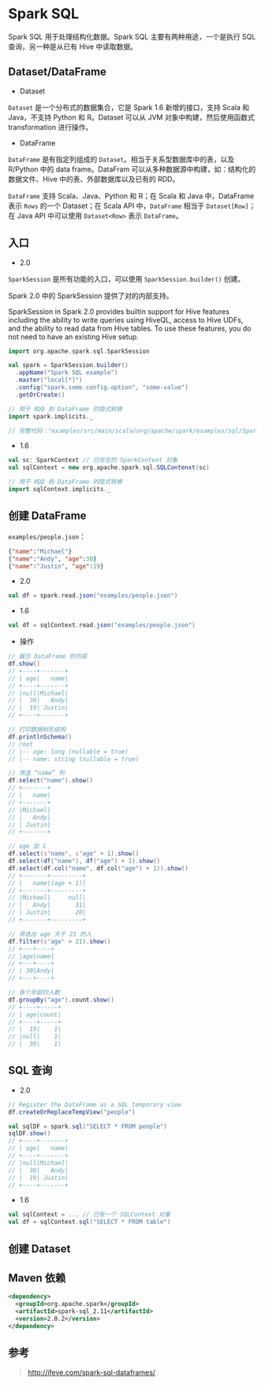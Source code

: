 # Spark SQL

Spark SQL 用于处理结构化数据。Spark SQL 主要有两种用途，一个是执行 SQL 查询，另一种是从已有 Hive 中读取数据。


## Dataset/DataFrame

* Dataset

`Dataset` 是一个分布式的数据集合，它是 Spark 1.6 新增的接口，支持 Scala 和 Java，不支持 Python 和 R。Dataset 可以从 JVM 对象中构建，然后使用函数式 transformation 进行操作。

* DataFrame

`DataFrame` 是有指定列组成的 `Dataset`。相当于关系型数据库中的表，以及 R/Python 中的 data frame。DataFram 可以从多种数据源中构建，如：结构化的数据文件、Hive 中的表、外部数据库以及已有的 RDD。

`DataFrame` 支持 Scala、Java、Python 和 R；在 Scala 和 Java 中，DataFrame 表示 `Rows` 的一个 Dataset；在 Scala API 中，`DataFrame` 相当于 `Dataset[Row]`；在 Java API 中可以使用 `Dataset<Row>` 表示 `DataFrame`。


## 入口

* 2.0

`SparkSession` 是所有功能的入口，可以使用 `SparkSession.builder()` 创建。

Spark 2.0 中的 SparkSession 提供了对的内部支持。

SparkSession in Spark 2.0 provides builtin support for Hive features including the ability to write queries using HiveQL, access to Hive UDFs, and the ability to read data from Hive tables. To use these features, you do not need to have an existing Hive setup.

```scala
import org.apache.spark.sql.SparkSession

val spark = SparkSession.builder()
  .appName("Spark SQL example")
  .master("local[*]")
  .config("spark.some.config.option", "some-value")
  .getOrCreate()

// 用于 RDD 到 DataFrame 的隐式转换
import spark.implicits._

// 完整代码："examples/src/main/scala/org/apache/spark/examples/sql/SparkSQLExample.scala"
```

* 1.6

```scala
val sc: SparkContext // 已存在的 SparkContext 对象
val sqlContext = new org.apache.spark.sql.SQLContenxt(sc)

// 用于 RDD 到 DataFrame 的隐式转换
import sqlContext.implicits._
```

## 创建 DataFrame

`examples/people.json`：

```json
{"name":"Michael"}
{"name":"Andy", "age":30}
{"name":"Justin", "age":19}
```

* 2.0

```scala
val df = spark.read.json("examples/people.json")
```

* 1.6

```scala
val df = sqlContext.read.json("examples/people.json")
```

* 操作

```scala
// 展示 DataFrame 的内容
df.show()
// +----+-------+
// | age|   name|
// +----+-------+
// |null|Michael|
// |  30|   Andy|
// |  19| Justin|
// +----+-------+

// 打印数据树形结构
df.printlnSchema()
// root
// |-- age: long (nullable = true)
// |-- name: string (nullable = true)

// 筛选 “name” 列
df.select("name").show()
// +-------+
// |   name|
// +-------+
// |Michael|
// |   Andy|
// | Justin|
// +-------+

// age 加 1
df.select(s"name", s"age" + 1).show()
df.select(df("name"), df("age") + 1).show()
df.select(df.col("name", df.col("age") + 1)).show()
// +-------+---------+
// |   name|(age + 1)|
// +-------+---------+
// |Michael|     null|
// |   Andy|       31|
// | Justin|       20|
// +-------+---------+

// 筛选出 age 大于 21 的人
df.filter(s"age" > 21).show()
// +---+----+
// |age|name|
// +---+----+
// | 30|Andy|
// +---+----+

// 各个年龄的人数
df.groupBy("age").count.show()
// +----+-----+
// | age|count|
// +----+-----+
// |  19|    1|
// |null|    1|
// |  30|    1|
```

## SQL 查询

* 2.0

```scala
// Register the DataFrame as a SQL temporary view
df.createOrReplaceTempView("people")

val sqlDF = spark.sql("SELECT * FROM people")
sqlDF.show()
// +----+-------+
// | age|   name|
// +----+-------+
// |null|Michael|
// |  30|   Andy|
// |  19| Justin|
// +----+-------+
```

* 1.6

```scala
val sqlContext = ... // 已有一个 SQLContext 对象
val df = sqlContext.sql("SELECT * FROM table")
```

## 创建 Dataset


## Maven 依赖

```xml
<dependency>
  <groupId>org.apache.spark</groupId>
  <artifactId>spark-sql_2.11</artifactId>
  <version>2.0.2</version>
</dependency>
```

## 参考

> http://ifeve.com/spark-sql-dataframes/
